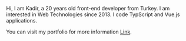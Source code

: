 Hi, I am Kadir, a 20 years old front-end developer from Turkey. I am interested in Web Technologies since 2013. I code TypScript and Vue.js applications.

You can visit my portfolio for more information [Link](https://kyzc.vercel.app).
